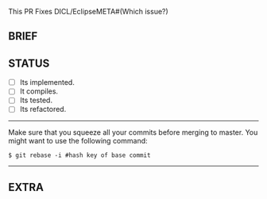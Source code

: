 This PR Fixes DICL/EclipseMETA#(Which issue?)

## BRIEF
 
## STATUS
- [ ] Its implemented.
- [ ] It compiles.
- [ ] Its tested.
- [ ] Its refactored.

---
Make sure that you squeeze all your commits before merging to master.
You might want to use the following command:

    $ git rebase -i #hash key of base commit     

---
## EXTRA

